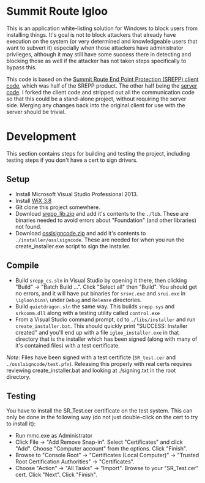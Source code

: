 
Summit Route Igloo
==================
This is an application white-listing solution for Windows to block users from installing things.  It's goal is not to block attackers that already have execution on the system (or very determined and knowledgeable users that want to subvert it) especially when those attackers have administrator privileges, although it may still have some success there in detecting and blocking those as well if the attacker has not taken steps specifically to bypass this.

This code is based on the [Summit Route End Point Protection (SREPP) client code](https://github.com/SummitRoute/srepp_client), which was half of the SREPP product. The other half being the [server code](https://github.com/SummitRoute/srepp_server).  I forked the client code and stripped out all the communication code so that this could be a stand-alone project, without requiring the server side.  Merging any changes back into the original client for use with the server should be trivial.



Development
=========
This section contains steps for building and testing the project, including testing steps if you don't have a cert to sign drivers.

Setup
-----
- Install Microsoft Visual Studio Professional 2013.
- Install [WiX 3.8](https://wix.codeplex.com/releases/view/115492)
- Git clone this project somewhere.
- Download [srepp_lib.zip](https://summitroute.com/downloads/srepp_lib.zip) and add it's contents to the `./lib`.  These are binaries needed to avoid errors about "Foundation" (and other libraries) not found.
- Download [osslsigncode.zip](http://192.168.106.129:8000/downloads/osslsigncode.zip) and add it's contents to  `./installer/osslsigncode`. These are needed for when you run the create_installer.exe script to sign the installer.

Compile
-------
- Build `srepp_cs.sln` in Visual Studio by opening it there, then clicking "Build" -> "Batch Build ...". Click "Select all" then "Build".  You should get no errors, and it will have put binaries for `srsvc.exe` and `srui.exe` in `\igloo\bins\` under `Debug` and `Release` directories.
- Build `quietdragon.sln` the same way.  This builds `srepp.sys` and `srkcomm.dll` along with a testing utility called `control.exe` 
- From a Visual Studio command prompt, cd to `./libs/installer` and run `create_installer.bat`.  This should quickly print "SUCCESS: Installer created" and you'll end up with a file `igloo_installer.exe` in that directory that is the installer which has been signed (along with many of it's contained files) with a test certificate.

*Note*: Files have been signed with a test certificte (`SR_test.cer` and `./osslsigncode/test.pfx`).  Releasing this properly with real certs requires reviewing create_installer.bat and looking at ./signing.txt in the root directory.

Testing
-------
You have to install the SR_Test.cer certificate on the test system. This can only be done in the following way (do not just double-click on the cert to try to install it):
- Run mmc.exe as Administrator
- Click File -> "Add Remove Snap-in".  Select "Certificates" and click "Add".  Choose "Computer account" from the options. Click "Finish".
- Browse to "Console Root" -> "Certificates (Local Computer)" -> "Trusted Root Certification Authorities" -> "Certificates".
- Choose "Action" -> "All Tasks" -> "Import".  Browse to your "SR_Test.cer" cert.  Click "Next". Click "Finish".  

